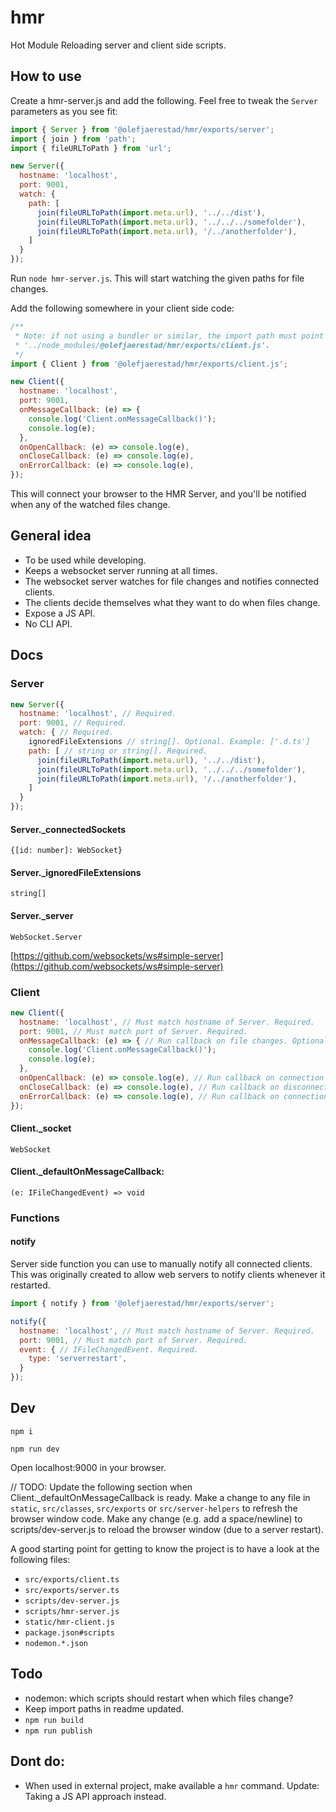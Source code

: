 # hmr
Hot Module Reloading server and client side scripts.

## How to use
Create a hmr-server.js and add the following. Feel free to tweak the `Server` parameters as you see fit:

```javascript
import { Server } from '@olefjaerestad/hmr/exports/server';
import { join } from 'path';
import { fileURLToPath } from 'url';

new Server({
  hostname: 'localhost',
  port: 9001,
  watch: {
    path: [
      join(fileURLToPath(import.meta.url), '../../dist'),
      join(fileURLToPath(import.meta.url), '../../../somefolder'),
      join(fileURLToPath(import.meta.url), '/../anotherfolder'),
    ]
  }
});
```

Run `node hmr-server.js`. This will start watching the given paths for file changes.

Add the following somewhere in your client side code:

```javascript
/**
 * Note: if not using a bundler or similar, the import path must point to node_modules, e.g.
 * '../node_modules/@olefjaerestad/hmr/exports/client.js'.
 */
import { Client } from '@olefjaerestad/hmr/exports/client.js';

new Client({
  hostname: 'localhost',
  port: 9001,
  onMessageCallback: (e) => {
    console.log('Client.onMessageCallback()');
    console.log(e);
  },
  onOpenCallback: (e) => console.log(e),
  onCloseCallback: (e) => console.log(e),
  onErrorCallback: (e) => console.log(e),
});
```

This will connect your browser to the HMR Server, and you'll be notified when any of the watched files change.

## General idea
- To be used while developing.
- Keeps a websocket server running at all times.
- The websocket server watches for file changes and notifies connected clients.
- The clients decide themselves what they want to do when files change.
- Expose a JS API.
- No CLI API.

## Docs

### Server
```javascript
new Server({
  hostname: 'localhost', // Required.
  port: 9001, // Required.
  watch: { // Required.
    ignoredFileExtensions // string[]. Optional. Example: ['.d.ts']
    path: [ // string or string[]. Required.
      join(fileURLToPath(import.meta.url), '../../dist'),
      join(fileURLToPath(import.meta.url), '../../../somefolder'),
      join(fileURLToPath(import.meta.url), '/../anotherfolder'),
    ]
  }
});
```

#### Server._connectedSockets
`{[id: number]: WebSocket}`

#### Server._ignoredFileExtensions
`string[]`

#### Server._server
`WebSocket.Server`

[https://github.com/websockets/ws#simple-server](https://github.com/websockets/ws#simple-server)

### Client
```javascript
new Client({
  hostname: 'localhost', // Must match hostname of Server. Required.
  port: 9001, // Must match port of Server. Required.
  onMessageCallback: (e) => { // Run callback on file changes. Optional. If not passed, fallbacks to a default (and hopefully reasonable) behaviour.
    console.log('Client.onMessageCallback()');
    console.log(e);
  },
  onOpenCallback: (e) => console.log(e), // Run callback on connection to Server. Optional.
  onCloseCallback: (e) => console.log(e), // Run callback on disconnection from Server. Optional.
  onErrorCallback: (e) => console.log(e), // Run callback on connection error. Optional.
});
```

#### Client._socket
`WebSocket`

#### Client._defaultOnMessageCallback: 
`(e: IFileChangedEvent) => void`

### Functions

#### notify
Server side function you can use to manually notify all connected clients. This was originally created to allow web servers to notify clients whenever it restarted.

```javascript
import { notify } from '@olefjaerestad/hmr/exports/server';

notify({
  hostname: 'localhost', // Must match hostname of Server. Required.
  port: 9001, // Must match port of Server. Required.
  event: { // IFileChangedEvent. Required.
    type: 'serverrestart',
  }
});
```

## Dev
`npm i`

`npm run dev`

Open localhost:9000 in your browser.

// TODO: Update the following section when Client._defaultOnMessageCallback is ready.
Make a change to any file in `static`, `src/classes`, `src/exports` or `src/server-helpers` to refresh the browser window code.
Make any change (e.g. add a space/newline) to scripts/dev-server.js to reload the browser window (due to a server restart).

A good starting point for getting to know the project is to have a look at the following files:
- `src/exports/client.ts`
- `src/exports/server.ts`
- `scripts/dev-server.js`
- `scripts/hmr-server.js`
- `static/hmr-client.js`
- `package.json#scripts`
- `nodemon.*.json`

## Todo
- nodemon: which scripts should restart when which files change?
- Keep import paths in readme updated.
- `npm run build`
- `npm run publish`

## Dont do:
- When used in external project, make available a `hmr` command. Update: Taking a JS API approach instead.
